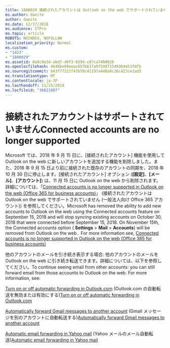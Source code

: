 ```yaml
---
title: 1800029 接続されたアカウントは Outlook on the web でサポートされていません
ms.author: daeite
author: daeite
ms.date: 12/17/2018
ms.audience: ITPro
ms.topic: article
ROBOTS: NOINDEX, NOFOLLOW
localization_priority: Normal
ms.custom:
- "1423"
- "1800029"
ms.assetid: 8a8c9e34-abd7-40f3-b59d-c87ca7400020
ms.openlocfilehash: 4648be89eeac657b61fa9f59d71549364453fdfb
ms.sourcegitcommit: b43f77221f47b50c41197a448a9c26c423ce1ad5
ms.translationtype: MT
ms.contentlocale: ja-JP
ms.lasthandoff: 11/15/2019
ms.locfileid: "36821807"
---
```

# <a name="connected-accounts-are-no-longer-supported"></a><span data-ttu-id="29a1b-102">接続されたアカウントはサポートされていません</span><span class="sxs-lookup"><span data-stu-id="29a1b-102">Connected accounts are no longer supported</span></span>

<span data-ttu-id="29a1b-p101">Microsoft では、2018 年 9 月 15 日に、[接続されたアカウント] 機能を使用して Outlook on the web に新しいアカウントを追加する機能を削除しました。また、2018 年 9 月 15 日より前に接続された既存のアカウントの同期を、2018 年 10 月 30 日に停止します。[接続されたアカウント] オプション (**[設定]**、**[メール]**、**[アカウント]**) は、11 月 15 日に Outlook on the web から削除されます。詳細については、「[Connected accounts is no longer supported in Outlook on the web (Office 365 for business accounts)](https://support.office.com/article/Connected-accounts-is-no-longer-supported-in-Outlook-on-the-web-Office-365-for-business-accounts-5cc526bf-e928-4a99-8b9f-5e089df7d887)」 (接続されたアカウントは Outlook on the web でサポートされていません (一般法人向け Office 365 アカウント)) を参照してください。</span><span class="sxs-lookup"><span data-stu-id="29a1b-p101">Microsoft has removed the ability to add new accounts to Outlook on the web using the Connected accounts feature on September 15, 2018 and will stop syncing existing accounts on October 30, 2018 that were connected before September 15, 2018. On November 15th, the Connected accounts option ( **Settings** \> **Mail** \> **Accounts**) will be removed from Outlook on the web .  For more information see, [Connected accounts is no longer supported in Outlook on the web (Office 365 for business accounts)](https://support.office.com/article/Connected-accounts-is-no-longer-supported-in-Outlook-on-the-web-Office-365-for-business-accounts-5cc526bf-e928-4a99-8b9f-5e089df7d887)</span></span>
  
<span data-ttu-id="29a1b-p102">他のアカウントのメールを引き続き表示する場合: 他のアカウントのメールを Outlook on the web に引き続き転送できます。詳細については、以下を参照してください。</span><span class="sxs-lookup"><span data-stu-id="29a1b-p102">To continue seeing email from other accounts: you can still forward email from those accounts to Outlook on the web. For more information, see:</span></span>
  
<span data-ttu-id="29a1b-108">[Turn on or off automatic forwarding in Outlook.com](https://go.microsoft.com/fwlink/?linkid=2038346) (Outlook.com の自動転送を無効または有効にする)</span><span class="sxs-lookup"><span data-stu-id="29a1b-108">[Turn on or off automatic forwarding in Outlook.com](https://go.microsoft.com/fwlink/?linkid=2038346)</span></span>
  
<span data-ttu-id="29a1b-109">[Automatically forward Gmail messages to another account](https://aka.ms/forward-gmail-messages) (Gmail メッセージを別のアカウントに自動転送する)</span><span class="sxs-lookup"><span data-stu-id="29a1b-109">[Automatically forward Gmail messages to another account](https://aka.ms/forward-gmail-messages)</span></span>
  
<span data-ttu-id="29a1b-110">[Automatic email forwarding in Yahoo mail](https://aka.ms/yahoo-email-forwarding) (Yahoo メールのメール自動転送)</span><span class="sxs-lookup"><span data-stu-id="29a1b-110">[Automatic email forwarding in Yahoo mail](https://aka.ms/yahoo-email-forwarding)</span></span>
  
